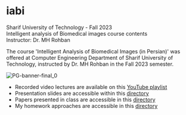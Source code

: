 # iabi  
Sharif University of Technology - Fall 2023      
Intelligent analysis of Biomedical images course contents    
Instructor: Dr. MH Rohban

The course 'Intelligent Analysis of Biomedical Images (in Persian)' was offered at Computer Engineering Department of Sharif University of Technology, instructed by Dr. MH Rohban in the Fall 2023 semester.

![PG-banner-final_0](https://github.com/amirezzati/iabi/assets/62298323/7bd6963e-9d2a-469a-9bdb-99e1751c41ce)

- Recorded video lectures are available on this [YouTube playlist](https://www.youtube.com/playlist?app=desktop&list=PLFr7f4WLNwrbeL_D_60ZsW_iCfMH5VnKW&si=72hyoaI-PNe7F4dA)
- Presentation slides are accessible within this [directory](https://github.com/amirezzati/iabi/tree/main/slides)
- Papers presented in class are accessible in this [directory](https://github.com/amirezzati/iabi/tree/main/papers)
- My homework approaches are accessible in this [directory](https://github.com/amirezzati/iabi/tree/main/homeworks)

